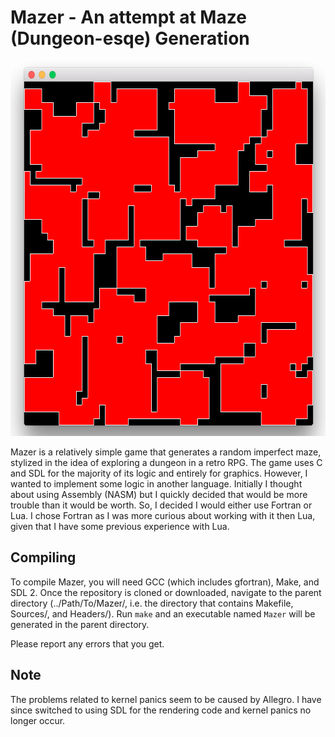# Mazer - An attempt at Maze (Dungeon-esqe) Generation
<p align="center"><img src="Mazer.png" height="600"></p>

Mazer is a relatively simple game that generates a random imperfect maze, stylized in the idea of exploring a dungeon in a retro RPG. The game uses C and SDL for the majority of its logic and entirely for graphics. However, I wanted to implement some logic in another language. Initially I thought about using Assembly (NASM) but I quickly decided that would be more trouble than it would be worth. So, I decided I would either use Fortran or Lua. I chose Fortran as I was more curious about working with it then Lua, given that I have some previous experience with Lua.

## Compiling
To compile Mazer, you will need GCC (which includes gfortran), Make, and SDL 2. Once the repository is cloned or downloaded, navigate to the parent directory (../Path/To/Mazer/, i.e. the directory that contains Makefile, Sources/, and Headers/). Run `make` and an executable named `Mazer` will be generated in the parent directory.

Please report any errors that you get.

## Note
The problems related to kernel panics seem to be caused by Allegro. I have since switched to using SDL for the rendering code and kernel panics no longer occur.
